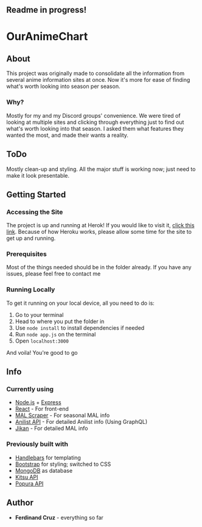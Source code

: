 ## Readme in progress!
# OurAnimeChart
## About
This project was originally made to consolidate all the information from several anime information sites at once. Now it's more for ease of finding what's worth looking into season per season.

### Why?
Mostly for my and my Discord groups' convenience. We were tired of looking at multiple sites and clicking through everything just to find out what's worth looking into that season. I asked them what features they wanted the most, and made their wants a reality.

## ToDo
Mostly clean-up and styling. All the major stuff is working now; just need to make it look presentable.

## Getting Started
### Accessing the Site
The project is up and running at Herok! If you would like to visit it, [click this link](http://ouranimechart.herokuapp.com/). Because of how Heroku works, please allow some time for the site to get up and running.

### Prerequisites
Most of the things needed should be in the folder already. If you have any issues, please feel free to contact me

### Running Locally
To get it running on your local device, all you need to do is:
1. Go to your terminal
2. Head to where you put the folder in
3. Use `node install` to install dependencies  if needed
4. Run `node app.js` on the terminal
5. Open `localhost:3000`

And voila! You're good to go

## Info
### Currently using
- [Node.js](https://nodejs.org/en/) + [Express](https://expressjs.com/)
- [React](https://reactjs.org/) - For front-end
- [MAL Scraper](https://www.npmjs.com/package/mal-scraper) - For seasonal MAL info
- [Anilist API](https://anilist.gitbooks.io/anilist-apiv2-docs/) - For detailed Anilist info (Using GraphQL)
- [Jikan](https://jikan.me/docs) - For detailed MAL info


### Previously built with
- [Handlebars](http://handlebarsjs.com/) for templating
- [Bootstrap](https://getbootstrap.com/) for styling; switched to CSS
- [MongoDB](https://www.mongodb.com/) as database
- [Kitsu API](https://www.npmjs.com/package/kitsu)
- [Popura API](https://www.npmjs.com/package/popura)

## Author
* **Ferdinand Cruz** - everything so far
